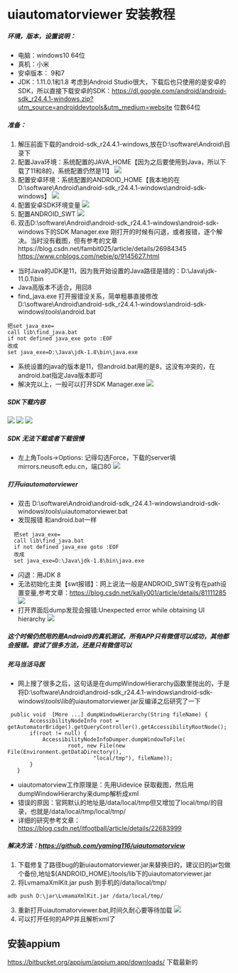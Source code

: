 # uiautomatorviewer 安装教程
##### 环境，版本，设置说明：
- 电脑：windows10 64位
- 真机：小米 
- 安卓版本： 9和7
- JDK：1.11.0.1和1.8
考虑到Android Studio很大，下载后也只使用的是安卓的SDK，所以直接下载安卓的SDK：https://dl.google.com/android/android-sdk_r24.4.1-windows.zip?utm_source=androiddevtools&utm_medium=website 位数64位
##### 准备：
1. 解压前面下载的android-sdk_r24.4.1-windows,放在D:\software\Android\目录下
2. 配置Java环境：系统配置的JAVA_HOME【因为之后要使用到Java，所以下载了11和8的，系统配置仍然是11】
![](https://github.com/tangwaikei/tangwaikei.github.io/blob/master/img/Java%E7%B3%BB%E7%BB%9F%E9%85%8D%E7%BD%AE.PNG)
3. 配置安卓环境：系统配置的ANDROID_HOME【我本地的在D:\software\Android\android-sdk_r24.4.1-windows\android-sdk-windows】
![](https://github.com/tangwaikei/tangwaikei.github.io/blob/master/img/android_home%E7%B3%BB%E7%BB%9F%E9%85%8D%E7%BD%AE.PNG)
4. 配置安卓SDK环境变量
![](https://github.com/tangwaikei/tangwaikei.github.io/blob/master/img/%E5%AE%89%E5%8D%93SDK%E7%8E%AF%E5%A2%83%E9%85%8D%E7%BD%AE.PNG)
5. 配置ANDROID_SWT
![](https://github.com/tangwaikei/tangwaikei.github.io/blob/master/img/Android_swt.PNG)
5. 双击D:\software\Android\android-sdk_r24.4.1-windows\android-sdk-windows下的SDK Manager.exe
刚打开的时候有闪退，或者报错，逐个解决。当时没有截图，但有参考的文章https://blog.csdn.net/fambit025/article/details/26984345 https://www.cnblogs.com/nebie/p/9145627.html
  - 当时Java的JDK是11，因为我开始设置的Java路径是错的：D:\Java\jdk-11.0.1\bin 
  - Java高版本不适合，用回8
  - find_java.exe 打开报错没关系，简单粗暴直接修改D:\software\Android\android-sdk_r24.4.1-windows\android-sdk-windows\tools\android.bat
  ```
  把set java_exe=
  call lib\find_java.bat
  if not defined java_exe goto :EOF
  改成
  set java_exe=D:\Java\jdk-1.8\bin\java.exe
  ```
  - 系统设置的java的版本是11，但android.bat用的是8，这没有冲突的，在android.bat指定Java版本即可
  - 解决完以上，一般可以打开SDK Manager.exe
  ![](https://github.com/tangwaikei/tangwaikei.github.io/blob/master/img/SDK%20manager.PNG)
##### SDK下载内容
![](https://github.com/tangwaikei/tangwaikei.github.io/blob/master/img/%E4%B8%8B%E8%BD%BD%E5%86%85%E5%AE%B91.PNG)
![](https://github.com/tangwaikei/tangwaikei.github.io/blob/master/img/%E4%B8%8B%E8%BD%BD%E5%86%85%E5%AE%B92.PNG)
![](https://github.com/tangwaikei/tangwaikei.github.io/blob/master/img/%E4%B8%8B%E8%BD%BD%E5%86%85%E5%AE%B93.PNG)
##### SDK 无法下载或者下载很慢
- 左上角Tools->Options: 记得勾选Force，下载的server填mirrors.neusoft.edu.cn，端口80
![](https://github.com/tangwaikei/tangwaikei.github.io/blob/master/img/options.PNG)
##### 打开uiautomatorviewer
- 双击 D:\software\Android\android-sdk_r24.4.1-windows\android-sdk-windows\tools\uiautomatorviewer.bat
- 发现报错 和android.bat一样
```
  把set java_exe=
  call lib\find_java.bat
  if not defined java_exe goto :EOF
  改成
  set java_exe=D:\Java\jdk-1.8\bin\java.exe
  ```
 - 闪退：用JDK 8 
 - 无法初始化主类【swt报错】：网上说法一般是ANDROID_SWT没有在path设置变量,参考文章：https://blog.csdn.net/kally001/article/details/81111285
 ![](https://github.com/tangwaikei/tangwaikei.github.io/blob/master/img/%E6%97%A0%E6%B3%95%E5%88%9D%E5%A7%8B%E5%8C%96%E4%B8%BB%E7%B1%BB.PNG)
 - 打开界面后dump发现会报错:Unexpected error while obtaining UI hierarchy
 ![](https://img2018.cnblogs.com/blog/1524273/201905/1524273-20190531135533363-1994563879.png)
 ##### 这个时候仍然用的是Android9的真机测试，所有APP只有微信可以成功，其他都会报错。尝试了很多方法，还是只有微信可以
 ##### 死马当活马医
 - 网上搜了很多之后，这句话是在dumpWindowHierarchy函数里抛出的，于是将D:\software\Android\android-sdk_r24.4.1-windows\android-sdk-windows\tools\lib的uiautomatorviewer.jar反编译之后研究了一下
 ```
  public void  [More ...] dumpWindowHierarchy(String fileName) {
        AccessibilityNodeInfo root = getAutomatorBridge().getQueryController().getAccessibilityRootNode();
        if(root != null) {
            AccessibilityNodeInfoDumper.dumpWindowToFile(
                    root, new File(new File(Environment.getDataDirectory(),
                            "local/tmp"), fileName));
        }
    }
 ```
 - uiautomatorview工作原理是：先用Uidevice 获取截图，然后用dumpWindowHierarchy来dump解析成xml
 - 错误的原因：官网默认的地址是/data/local/tmp但又增加了local/tmp/的目录，也就是/data/local/tmp/local/tmp/ 
 - 详细的研究参考文章：https://blog.csdn.net/itfootball/article/details/22683999
 ##### 解决方法：https://github.com/yaming116/uiautomatorview
 1. 下载修复了路径bug的新uiautomatorviewer.jar来替换旧的，建议旧的jar包做个备份,地址${ANDROID_HOME}/tools/lib下的uiautomatorviewer.jar
 2. 将LvmamaXmlKit.jar push 到手机的/data/local/tmp/
 ```
 adb push D:\jar\LvmamaXmlKit.jar /data/local/tmp/
 ```
 3. 重新打开uiautomatorviewer.bat,时间久耐心要等待加载
 ![](https://github.com/tangwaikei/tangwaikei.github.io/blob/master/img/uiautomatorviewer.PNG)
 4. 可以打开任何的APP并且解析xml了
 ## 安装appium
 https://bitbucket.org/appium/appium.app/downloads/ 下载最新的
 
